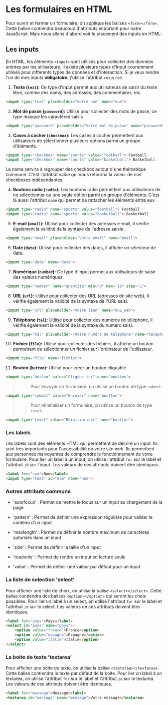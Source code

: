 # Les formulaires en HTML

Pour ouvrir et fermer un formulaire, on applique les balises `<form></form>`. Cette balise contiendra beaucoup d'attributs important pour notre JavaScript. Mais nous allons d'abord voir le placement des inputs en HTML:

## Les inputs

En HTML, les éléments `<input>` sont utilisés pour collecter des données entrées par les utilisateurs. Il existe plusieurs types d'input couramment utilisés pour différents types de données et d'interaction.
Si je veux rendre l'un de mes inputs **obligatoire**, j'utilise l'attribut `required`.

1. **Texte (`text`):** Ce type d'input permet aux utilisateurs de saisir du texte libre, comme des noms, des adresses, des commentaires, etc.

```html
<input type="text" placeholder="Votre nom" name="nom">
```

2. **Mot de passe (`password`):** Utilisé pour collecter des mots de passe, ce type masque les caractères saisis

```html
<input type="password" placeholder="Votre mot de passe" name="password">
```

3. **Cases à cocher (`checkbox`):** Les cases à cocher permettent aux utilisateurs de sélectionner plusieurs options parmi un groupe d'éléments.

```html
<input type="checkbox" name="sports" value="football"> Football
<input type="checkbox" name="sports" value="basketball"> Basketball
```

Le name servira à regrouper des checkbox autour d'une thématique commune. C'est l'attribut value qui nous retourna la valeur de nos checkboxes indépendantes

4. **Boutons radio (`radio`):** Les boutons radio permettent aux utilisateurs de ne sélectionner qu'une seule option parmi un groupe d'éléments. C'est là aussi l'attribut `name` qui permet de rattacher les éléments entre eux

```html
<input type="radio" name="sports" value="football"> Football
<input type="radio" name="sports" value="basketball"> Basketball
```

5. **E-mail (`email`):** Utilisé pour collecter des adresses e-mail, il vérifie également la validité de la syntaxe de l'adresse saisie.

```html
<input type="email" placeholder="Votre email" name="email">
```

6. **Date (`date`):** Utilisé pour collecter des dates, il affiche un sélecteur de date.

```html
<input type="date" name="date">
```

7. **Numérique (`number`):** Ce type d'input permet aux utilisateurs de saisir des valeurs numériques.

```html
<input type="number" name="quantite" min="0" max="10" step="1">
```

8. **URL (`url`):** Utilisé pour collecter des URL (adresses de site web), il vérifie également la validité de la syntaxe de l'URL saisi.

```html
<input type="url" placeholder="Votre lien" name="URL_web">
```

9. **Téléphone (`tel`):** Utilisé pour collecter des numéros de téléphone, il vérifie également la validité de la syntaxe du numéro saisi.

```html
<input type="tel" placeholder="Votre numéro de téléphone" name="telephone">
```

10. **Fichier (`file`):** Utilisé pour collecter des fichiers, il affiche un bouton permettant de sélectionner un fichier sur l'ordinateur de l'utilisateur.

```html
<input type="file" name="fichier">
```

11. **Bouton (`button`):** Utilisé pour créer un bouton cliquable.

```html
<input type="button" value="Cliquez ici" name="boutton">
```
>> Pour envoyer un formulaire, on utilise un bouton de type `submit`:

```html
<input type="submit" value="Envoyer" name="boutton">
```
>> Pour réinitialiser un formulaire, on utilise un bouton de type `reset`:

```html
<input type="reset" value="Réinitialiser" name="boutton">
```

### Les labels 

Les labels sont des éléments HTML qui permettent de décrire un input. Ils sont très importants pour l'accessibilité de votre site web. Ils permettent aux personnes malvoyantes de comprendre le fonctionnement de votre formulaire. Pour lier un label à un input, on utilise l'attribut `for` sur le label et l'attribut `id` sur l'input. Les valeurs de ces attributs doivent être identiques.

```html 
<label for="nom">Nom</label>
<input type="text" id="nom" name="nom">
```
### Autres attributs communs

- 'autofocus' : Permet de mettre le focus sur un input au chargement de la page

- 'pattern' : Permet de définir une expression régulière pour valider le contenu d'un input

- 'maxlength' : Permet de définir le nombre maximum de caractères autorisés dans un input

- 'size' : Permet de définir la taille d'un input

- 'readonly' : Permet de rendre un input en lecture seule

- 'value' : Permet de définir une valeur par défaut pour un input


### La liste de selection 'select'

Pour afficher une liste de choix, on utilise la balise `<select></select>`. Cette balise contiendra des balises `<option></option>` qui seront les choix possibles. Pour lier un label à un select, on utilise l'attribut `for` sur le label et l'attribut `id` sur le select. Les valeurs de ces attributs doivent être identiques.

```html
<label for="pays">Pays</label>
<select id="pays" name="pays">
    <option value="france">France</option>
    <option value="espagne">Espagne</option>
    <option value="italie">Italie</option>
</select>
```

### La boite de texte 'textarea'

Pour afficher une boite de texte, on utilise la balise `<textarea></textarea>`. Cette balise contiendra le texte par défaut de la boite. Pour lier un label à un textarea, on utilise l'attribut `for` sur le label et l'attribut `id` sur le textarea. Les valeurs de ces attributs doivent être identiques.

```html
<label for="message">Message</label>
<textarea id="message" name="message">Votre message</textarea>
```






